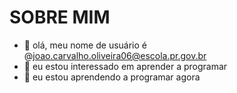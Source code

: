 # SOBRE MIM
- 👋 olá, meu nome de usuário é @joao.carvalho.oliveira06@escola.pr.gov.br
- 👀 eu estou interessado em aprender a programar 
- 🌱 eu estou aprendendo a programar agora 

<!---
007hfiueyw79f279pruip/007hfiueyw79f279pruip is a ✨ special ✨ repository because its `README.md` (this file) appears on your GitHub profile.
You can click the Preview link to take a look at your changes.
--->
